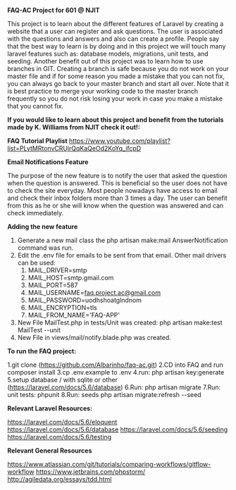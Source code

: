 **FAQ-AC Project for 601 @ NJIT**

This project is to learn about the different features of Laravel by creating a website that a user can register and ask questions.
The user is associated with the questions and answers and also can create a profile. People say that the best way to learn is by doing and in this project we will touch many laravel features such as: database models, migrations, unit tests, and seeding.
Another benefit out of this project was to learn how to use branches in GIT. Creating a branch is safe because you do not work on your master file and if for some reason you made a mistake that you can not fix, you can always go back to your master branch and start all over. Note that it is best practice to merge your working code to the master branch frequently so you do not risk losing your work in case you make a mistake that you cannot fix. 

**If you would like to learn about this project and benefit from the tutorials made by K. Williams from NJIT check it out!:**

**FAQ Tutorial Playlist**
 https://www.youtube.com/playlist?list=PLytMRtonvCRUjrQqKaQeOd2KoYq_ifcpD

**Email Notifications Feature**

The purpose of the new feature is to notify the user that asked the question when the question is answered. This is beneficial so the user does not have to check the site everyday.
Most people nowadays have access to email and check their inbox folders more than 3 times a day. The user can benefit from this as he or she will know when the question was answered and can check immediately.

**Adding the new feature**  

1. Generate a new mail class the php artisan make:mail AnswerNotification command was run. 
2. Edit the .env file for emails to be sent from that email. Other mail drivers can be used:
   1. MAIL_DRIVER=smtp
   2. MAIL_HOST=smtp.gmail.com
   3. MAIL_PORT=587
   4. MAIL_USERNAME=faq.project.ac@gmail.com
   5. MAIL_PASSWORD=uodhshoatglndnom
   6. MAIL_ENCRYPTION=tls
   7. MAIL_FROM_NAME='FAQ-APP'
3. New File MailTest.php in tests/Unit was created: php artisan make:test MailTest --unit
4. New File in views/mail/notify.blade.php was created.


**To run the FAQ project:**

1.git clone (https://github.com/Albarinho/faq-ac.git)
2.CD into FAQ and run composer install
3.cp .env.example to .env
4.run: php artisan key:generate
5.setup database / with sqlite or other (https://laravel.com/docs/5.6/database)
6.Run: php artisan migrate
7.Run: unit tests: phpunit
8.Run: seeds php artisan migrate:refresh --seed

**Relevant Laravel Resources:**

https://laravel.com/docs/5.6/eloquent
https://laravel.com/docs/5.6/database
https://laravel.com/docs/5.6/seeding
https://laravel.com/docs/5.6/testing

**Relevant General Resources**

https://www.atlassian.com/git/tutorials/comparing-workflows/gitflow-workflow
https://www.jetbrains.com/phpstorm/
http://agiledata.org/essays/tdd.html